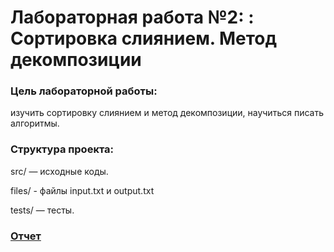 # Лабораторная работа №2: : Сортировка слиянием. Метод декомпозиции
### Цель лабораторной работы:

изучить сортировку слиянием и метод декомпозиции, научиться писать алгоритмы.

### Cтруктура проекта:

src/ — исходные коды.

files/ - файлы input.txt и output.txt

tests/ — тесты.

### [Отчет](<отчет лаб2.docx>) 
